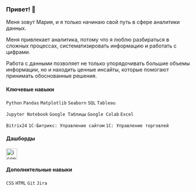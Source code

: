### Привет! 👋

Меня зовут Мария, и я только начинаю свой путь в сфере аналитики данных.

Меня привлекает аналитика, потому что я люблю разбираться в сложных процессах, систематизировать информацию и работать с цифрами.

Работа с данными позволяет не только упорядочивать большие объемы информации, но и находить ценные инсайты, которые помогают принимать обоснованные решения.

#### Ключевые навыки

`Python` `Pandas` `Matplotlib` `Seaborn` `SQL` `Tableau`

`Jupyter Notebook` `Google Таблицы` `Google Colab` `Excel`

`Bitrix24` `1С-Битрикс: Управление сайтом` `1С: Управление торговлей`

#### Дашборды
<a href="https://public.tableau.com/app/profile/maria.lemina/vizzes"><img src="https://upload.wikimedia.org/wikipedia/ru/thumb/0/06/Tableau_logo.svg/2560px-Tableau_logo.svg.png" height="30" alt="icon"></a>

#### Дополнительные навыки

`CSS` `HTML` `Git` `Jira`

<!--
**leminam/leminam** is a ✨ _special_ ✨ repository because its `README.md` (this file) appears on your GitHub profile.

Here are some ideas to get you started:

- 🔭 I’m currently working on ...
- 🌱 I’m currently learning ...
- 👯 I’m looking to collaborate on ...
- 🤔 I’m looking for help with ...
- 💬 Ask me about ...
- 📫 How to reach me: ...
- 😄 Pronouns: ...
- ⚡ Fun fact: ...
-->
